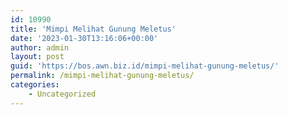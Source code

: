 ```yaml
---
id: 10990
title: 'Mimpi Melihat Gunung Meletus'
date: '2023-01-30T13:16:06+00:00'
author: admin
layout: post
guid: 'https://bos.awn.biz.id/mimpi-melihat-gunung-meletus/'
permalink: /mimpi-melihat-gunung-meletus/
categories:
    - Uncategorized
---
```



